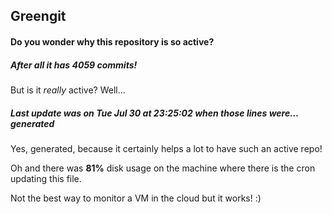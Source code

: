 ## Greengit

#### Do you wonder why this repository is so active?

##### After all it has 4059 commits!

But is it *really* active? Well...

##### Last update was on Tue Jul 30 at 23:25:02 when those lines were... generated

Yes, generated, because it certainly helps a lot to have such an active repo!

Oh and there was **81%** disk usage on the machine
where there is the cron updating this file.

Not the best way to monitor a VM in the cloud but it works! :)
